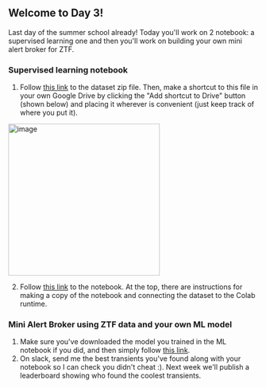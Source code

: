 ## Welcome to Day 3!

Last day of the summer school already! Today you'll work on 2 notebook: a supervised learning one and then you'll work on building your own mini alert broker for ZTF.

### Supervised learning notebook
1. Follow [this link](https://drive.google.com/file/d/1PsbKYzMxmUFzGN4UFSQxfnYP2fofQHnj/view?usp=drive_link) to the dataset zip file.
Then, make a shortcut to this file in your own Google Drive by clicking the "Add shortcut to Drive" button (shown below) and placing it
wherever is convenient (just keep track of where you put it). 
<img width="305" alt="image" src="https://github.com/user-attachments/assets/2f0446cd-c410-4282-81ee-a87df6c4fe5f">

2. Follow [this link](https://colab.research.google.com/drive/1UpXn5oCoPSvrUlg0e3eUE8D8RiG34axT?usp=sharing) to the notebook.
At the top, there are instructions for making a copy of the notebook and connecting the dataset to the Colab runtime.

### Mini Alert Broker using ZTF data and your own ML model

1. Make sure you've downloaded the model you trained in the ML notebook if you did, and then simply follow [this link](https://colab.research.google.com/drive/1ZEwnllwPkhgt_6hXQr27LJ_Mxw_T5Elf?usp=sharing).
2. On slack, send me the best transients you've found along with your notebook so I can check you didn't cheat :). Next week we'll publish a leaderboard showing who found the coolest transients.
